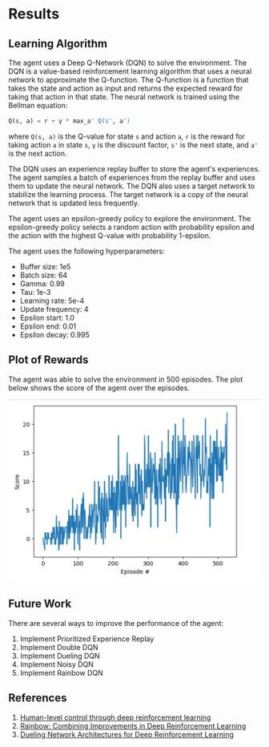 # Results

## Learning Algorithm

The agent uses a Deep Q-Network (DQN) to solve the environment. The DQN is a value-based reinforcement learning algorithm that uses a neural network to approximate the Q-function. The Q-function is a function that takes the state and action as input and returns the expected reward for taking that action in that state. The neural network is trained using the Bellman equation:

```python
Q(s, a) = r + γ * max_a' Q(s', a')
```

where `Q(s, a)` is the Q-value for state `s` and action `a`, `r` is the reward for taking action `a` in state `s`, `γ` is the discount factor, `s'` is the next state, and `a'` is the next action.

The DQN uses an experience replay buffer to store the agent's experiences. The agent samples a batch of experiences from the replay buffer and uses them to update the neural network. The DQN also uses a target network to stabilize the learning process. The target network is a copy of the neural network that is updated less frequently.

The agent uses an epsilon-greedy policy to explore the environment. The epsilon-greedy policy selects a random action with probability epsilon and the action with the highest Q-value with probability 1-epsilon.

The agent uses the following hyperparameters:

- Buffer size: 1e5
- Batch size: 64
- Gamma: 0.99
- Tau: 1e-3
- Learning rate: 5e-4
- Update frequency: 4
- Epsilon start: 1.0
- Epsilon end: 0.01
- Epsilon decay: 0.995

## Plot of Rewards

The agent was able to solve the environment in 500 episodes. The plot below shows the score of the agent over the episodes.

![Score vs Episodes](images/score_vs_episodes.png)

## Future Work

There are several ways to improve the performance of the agent:

1. Implement Prioritized Experience Replay
2. Implement Double DQN
3. Implement Dueling DQN
4. Implement Noisy DQN
5. Implement Rainbow DQN

## References

1. [Human-level control through deep reinforcement learning](https://storage.googleapis.com/deepmind-media/dqn/DQNNaturePaper.pdf)
2. [Rainbow: Combining Improvements in Deep Reinforcement Learning](https://arxiv.org/abs/1710.02298)
3. [Dueling Network Architectures for Deep Reinforcement Learning](https://arxiv.org/abs/1511.06581)